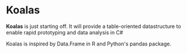 Koalas
======

**Koalas** is just starting off. It will provide a table-oriented datastructure to enable rapid prototyping and data analysis in C#

Koalas is inspired by Data.Frame in R and Python's pandas package.
